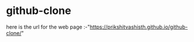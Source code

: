 # github-clone     
          
 here is the url for the web page :-"https://prikshitvashisth.github.io/github-clone/" 
